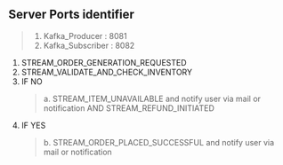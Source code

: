## Server Ports identifier ##

> 1. Kafka_Producer   : 8081
> 2. Kafka_Subscriber : 8082



1. STREAM_ORDER_GENERATION_REQUESTED
2. STREAM_VALIDATE_AND_CHECK_INVENTORY
3. IF NO
    > a. STREAM_ITEM_UNAVAILABLE and notify user via mail or notification 
         AND STREAM_REFUND_INITIATED
4. IF YES
    > b. STREAM_ORDER_PLACED_SUCCESSFUL and notify user via mail or notification
